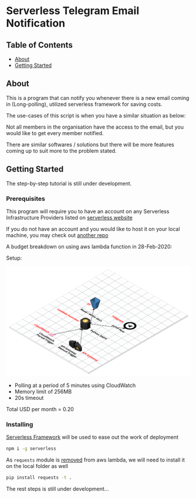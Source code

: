 # Serverless Telegram Email Notification

## Table of Contents

- [About](#about)
- [Getting Started](#getting_started)

## About <a name = "about"></a>

This is a program that can notify you whenever there is a new email coming in (Long-polling), utilized serverless framework for saving costs.

The use-cases of this script is when you have a similar situation as below:

Not all members in the organisation have the access to the email, but you would like to get every member notified.

There are similar softwares / solutions but there will be more features coming up to suit more to the problem stated.

## Getting Started <a name = "getting_started"></a>

The step-by-step tutorial is still under development.

### Prerequisites

This program will require you to have an account on any Serverless Infrastructure Providers listed on <a href="https://serverless.com/framework/docs/providers/" target="_blank">serverless website</a>

If you do not have an account and you would like to host it on your local machine, you may check out <a href="https://github.com/pupubird/Python_telegram_email_notification" target="_blank">another repo</a>

A budget breakdown on using aws lambda function in 28-Feb-2020:

Setup:

![Infrastructure](infra.png)

- Polling at a period of 5 minutes using CloudWatch
- Memory limit of 256MB
- 20s timeout

Total USD per month = 0.20

### Installing

[Serverless Framework](https://serverless.com/) will be used to ease out the work of deployment

```bash
npm i -g serverless
```

As `requests` module is [removed](https://github.com/boto/botocore/pull/1829) from aws lambda, we will need to install it on the local folder as well

```bash
pip install requests -t .
```

The rest steps is still under development...
